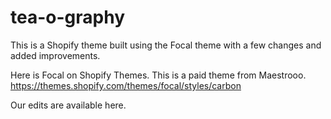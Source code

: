 # tea-o-graphy

This is a Shopify theme built using the Focal theme with a few changes and added improvements.

Here is Focal on Shopify Themes. This is a paid theme from Maestrooo. https://themes.shopify.com/themes/focal/styles/carbon

Our edits are available here.
